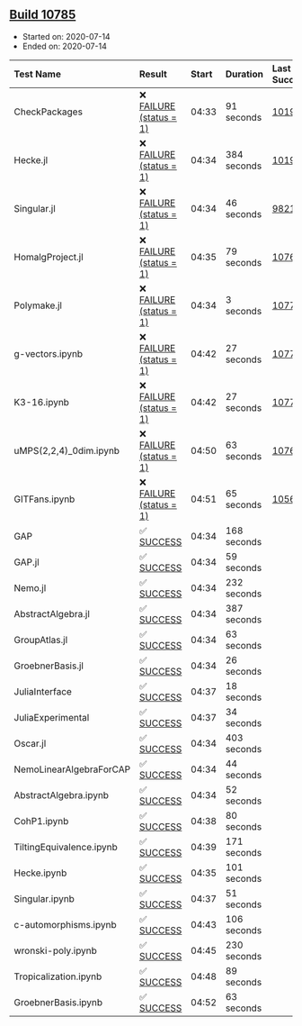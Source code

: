 ## [Build 10785](https://oscarci.mathematik.uni-kl.de/job/oscar/10785/)

* Started on: 2020-07-14
* Ended on: 2020-07-14

| Test Name    | Result | Start | Duration | Last Success | First Failure |
|:-------------|:-------|:------|:---------|:-------------|:--------------|
| CheckPackages | ❌ [FAILURE (status = 1)](https://oscarci.mathematik.uni-kl.de/job/oscar/10785/artifact/logs/build-10785/CheckPackages.log) | 04:33 | 91 seconds | [10197](https://oscarci.mathematik.uni-kl.de/job/oscar/10197/) | [10198](https://oscarci.mathematik.uni-kl.de/job/oscar/10198/) |
| Hecke.jl | ❌ [FAILURE (status = 1)](https://oscarci.mathematik.uni-kl.de/job/oscar/10785/artifact/logs/build-10785/Hecke.jl.log) | 04:34 | 384 seconds | [10197](https://oscarci.mathematik.uni-kl.de/job/oscar/10197/) | [10198](https://oscarci.mathematik.uni-kl.de/job/oscar/10198/) |
| Singular.jl | ❌ [FAILURE (status = 1)](https://oscarci.mathematik.uni-kl.de/job/oscar/10785/artifact/logs/build-10785/Singular.jl.log) | 04:34 | 46 seconds | [9821](https://oscarci.mathematik.uni-kl.de/job/oscar/9821/) | [9822](https://oscarci.mathematik.uni-kl.de/job/oscar/9822/) |
| HomalgProject.jl | ❌ [FAILURE (status = 1)](https://oscarci.mathematik.uni-kl.de/job/oscar/10785/artifact/logs/build-10785/HomalgProject.jl.log) | 04:35 | 79 seconds | [10765](https://oscarci.mathematik.uni-kl.de/job/oscar/10765/) | [10766](https://oscarci.mathematik.uni-kl.de/job/oscar/10766/) |
| Polymake.jl | ❌ [FAILURE (status = 1)](https://oscarci.mathematik.uni-kl.de/job/oscar/10785/artifact/logs/build-10785/Polymake.jl.log) | 04:34 | 3 seconds | [10779](https://oscarci.mathematik.uni-kl.de/job/oscar/10779/) | [10780](https://oscarci.mathematik.uni-kl.de/job/oscar/10780/) |
| g-vectors.ipynb | ❌ [FAILURE (status = 1)](https://oscarci.mathematik.uni-kl.de/job/oscar/10785/artifact/logs/build-10785/g-vectors.ipynb.log) | 04:42 | 27 seconds | [10779](https://oscarci.mathematik.uni-kl.de/job/oscar/10779/) | [10780](https://oscarci.mathematik.uni-kl.de/job/oscar/10780/) |
| K3-16.ipynb | ❌ [FAILURE (status = 1)](https://oscarci.mathematik.uni-kl.de/job/oscar/10785/artifact/logs/build-10785/K3-16.ipynb.log) | 04:42 | 27 seconds | [10779](https://oscarci.mathematik.uni-kl.de/job/oscar/10779/) | [10780](https://oscarci.mathematik.uni-kl.de/job/oscar/10780/) |
| uMPS(2,2,4)_0dim.ipynb | ❌ [FAILURE (status = 1)](https://oscarci.mathematik.uni-kl.de/job/oscar/10785/artifact/logs/build-10785/uMPS-2-2-4-_0dim.ipynb.log) | 04:50 | 63 seconds | [10765](https://oscarci.mathematik.uni-kl.de/job/oscar/10765/) | [10766](https://oscarci.mathematik.uni-kl.de/job/oscar/10766/) |
| GITFans.ipynb | ❌ [FAILURE (status = 1)](https://oscarci.mathematik.uni-kl.de/job/oscar/10785/artifact/logs/build-10785/GITFans.ipynb.log) | 04:51 | 65 seconds | [10566](https://oscarci.mathematik.uni-kl.de/job/oscar/10566/) | [10567](https://oscarci.mathematik.uni-kl.de/job/oscar/10567/) |
| GAP | ✅ [SUCCESS](https://oscarci.mathematik.uni-kl.de/job/oscar/10785/artifact/logs/build-10785/GAP.log) | 04:34 | 168 seconds |  |  |
| GAP.jl | ✅ [SUCCESS](https://oscarci.mathematik.uni-kl.de/job/oscar/10785/artifact/logs/build-10785/GAP.jl.log) | 04:34 | 59 seconds |  |  |
| Nemo.jl | ✅ [SUCCESS](https://oscarci.mathematik.uni-kl.de/job/oscar/10785/artifact/logs/build-10785/Nemo.jl.log) | 04:34 | 232 seconds |  |  |
| AbstractAlgebra.jl | ✅ [SUCCESS](https://oscarci.mathematik.uni-kl.de/job/oscar/10785/artifact/logs/build-10785/AbstractAlgebra.jl.log) | 04:34 | 387 seconds |  |  |
| GroupAtlas.jl | ✅ [SUCCESS](https://oscarci.mathematik.uni-kl.de/job/oscar/10785/artifact/logs/build-10785/GroupAtlas.jl.log) | 04:34 | 63 seconds |  |  |
| GroebnerBasis.jl | ✅ [SUCCESS](https://oscarci.mathematik.uni-kl.de/job/oscar/10785/artifact/logs/build-10785/GroebnerBasis.jl.log) | 04:34 | 26 seconds |  |  |
| JuliaInterface | ✅ [SUCCESS](https://oscarci.mathematik.uni-kl.de/job/oscar/10785/artifact/logs/build-10785/JuliaInterface.log) | 04:37 | 18 seconds |  |  |
| JuliaExperimental | ✅ [SUCCESS](https://oscarci.mathematik.uni-kl.de/job/oscar/10785/artifact/logs/build-10785/JuliaExperimental.log) | 04:37 | 34 seconds |  |  |
| Oscar.jl | ✅ [SUCCESS](https://oscarci.mathematik.uni-kl.de/job/oscar/10785/artifact/logs/build-10785/Oscar.jl.log) | 04:34 | 403 seconds |  |  |
| NemoLinearAlgebraForCAP | ✅ [SUCCESS](https://oscarci.mathematik.uni-kl.de/job/oscar/10785/artifact/logs/build-10785/NemoLinearAlgebraForCAP.log) | 04:34 | 44 seconds |  |  |
| AbstractAlgebra.ipynb | ✅ [SUCCESS](https://oscarci.mathematik.uni-kl.de/job/oscar/10785/artifact/logs/build-10785/AbstractAlgebra.ipynb.log) | 04:34 | 52 seconds |  |  |
| CohP1.ipynb | ✅ [SUCCESS](https://oscarci.mathematik.uni-kl.de/job/oscar/10785/artifact/logs/build-10785/CohP1.ipynb.log) | 04:38 | 80 seconds |  |  |
| TiltingEquivalence.ipynb | ✅ [SUCCESS](https://oscarci.mathematik.uni-kl.de/job/oscar/10785/artifact/logs/build-10785/TiltingEquivalence.ipynb.log) | 04:39 | 171 seconds |  |  |
| Hecke.ipynb | ✅ [SUCCESS](https://oscarci.mathematik.uni-kl.de/job/oscar/10785/artifact/logs/build-10785/Hecke.ipynb.log) | 04:35 | 101 seconds |  |  |
| Singular.ipynb | ✅ [SUCCESS](https://oscarci.mathematik.uni-kl.de/job/oscar/10785/artifact/logs/build-10785/Singular.ipynb.log) | 04:37 | 51 seconds |  |  |
| c-automorphisms.ipynb | ✅ [SUCCESS](https://oscarci.mathematik.uni-kl.de/job/oscar/10785/artifact/logs/build-10785/c-automorphisms.ipynb.log) | 04:43 | 106 seconds |  |  |
| wronski-poly.ipynb | ✅ [SUCCESS](https://oscarci.mathematik.uni-kl.de/job/oscar/10785/artifact/logs/build-10785/wronski-poly.ipynb.log) | 04:45 | 230 seconds |  |  |
| Tropicalization.ipynb | ✅ [SUCCESS](https://oscarci.mathematik.uni-kl.de/job/oscar/10785/artifact/logs/build-10785/Tropicalization.ipynb.log) | 04:48 | 89 seconds |  |  |
| GroebnerBasis.ipynb | ✅ [SUCCESS](https://oscarci.mathematik.uni-kl.de/job/oscar/10785/artifact/logs/build-10785/GroebnerBasis.ipynb.log) | 04:52 | 63 seconds |  |  |
